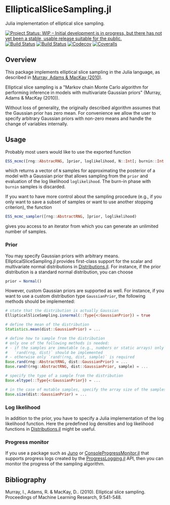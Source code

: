 # EllipticalSliceSampling.jl

Julia implementation of elliptical slice sampling.

[![Project Status: WIP – Initial development is in progress, but there has not yet been a stable, usable release suitable for the public.](https://www.repostatus.org/badges/latest/wip.svg)](https://www.repostatus.org/#wip)
[![Build Status](https://travis-ci.com/devmotion/EllipticalSliceSampling.jl.svg?branch=master)](https://travis-ci.com/devmotion/EllipticalSliceSampling.jl)
[![Build Status](https://ci.appveyor.com/api/projects/status/github/devmotion/EllipticalSliceSampling.jl?svg=true)](https://ci.appveyor.com/project/devmotion/EllipticalSliceSampling-jl)
[![Codecov](https://codecov.io/gh/devmotion/EllipticalSliceSampling.jl/branch/master/graph/badge.svg)](https://codecov.io/gh/devmotion/EllipticalSliceSampling.jl)
[![Coveralls](https://coveralls.io/repos/github/devmotion/EllipticalSliceSampling.jl/badge.svg?branch=master)](https://coveralls.io/github/devmotion/EllipticalSliceSampling.jl?branch=master)

## Overview

This package implements elliptical slice sampling in the Julia language, as described in
[Murray, Adams & MacKay (2010)](http://proceedings.mlr.press/v9/murray10a/murray10a.pdf).

Elliptical slice sampling is a "Markov chain Monte Carlo algorithm for performing
inference in models with multivariate Gaussian priors" (Murray, Adams & MacKay (2010)).

Without loss of generality, the originally described algorithm assumes that the Gaussian
prior has zero mean. For convenience we allow the user to specify arbitrary Gaussian
priors with non-zero means and handle the change of variables internally.

## Usage

Probably most users would like to use the exported function
```julia
ESS_mcmc([rng::AbstracRNG, ]prior, loglikelihood, N::Int[; burnin::Int = 0])
```
which returns a vector of `N` samples for approximating the posterior of
a model with a Gaussian prior that allows sampling from the `prior` and
evaluation of the log likelihood `loglikelihood`. The burn-in phase with
`burnin` samples is discarded.

If you want to have more control about the sampling procedure (e.g., if you
only want to save a subset of samples or want to use another stopping
criterion), the function
```julia
ESS_mcmc_sampler([rng::AbstractRNG, ]prior, loglikelihood)
```
gives you access to an iterator from which you can generate an unlimited
number of samples.

### Prior

You may specify Gaussian priors with arbitrary means. EllipticalSliceSampling.jl
provides first-class support for the scalar and multivariate normal distributions
in [Distributions.jl](https://github.com/JuliaStats/Distributions.jl). For
instance, if the prior distribution is a standard normal distribution, you can
choose
```julia
prior = Normal()
```

However, custom Gaussian priors are supported as well. For instance, if you want to
use a custom distribution type `GaussianPrior`, the following methods should be
implemented:
```julia
# state that the distribution is actually Gaussian
EllipticalSliceSampling.isnormal(::Type{<:GaussianPrior}) = true

# define the mean of the distribution
Statistics.mean(dist::GaussianPrior) = ...

# define how to sample from the distribution
# only one of the following methods is needed:
# - if the samples are immutable (e.g., numbers or static arrays) only
#   `rand(rng, dist)` should be implemented
# - otherwise only `rand!(rng, dist, sample)` is required
Base.rand(rng::AbstractRNG, dist::GaussianPrior) = ...
Base.rand!(rng::AbstractRNG, dist::GaussianPrior, sample) = ...

# specify the type of a sample from the distribution
Base.eltype(::Type{<:GaussianPrior}) = ...

# in the case of mutable samples, specify the array size of the samples
Base.size(dist::GaussianPrior) = ...
```

### Log likelihood

In addition to the prior, you have to specify a Julia implementation of
the log likelihood function. Here the predefined log densities and log
likelihood functions in
[Distributions.jl](https://github.com/JuliaStats/Distributions.jl) might
be useful.

### Progress monitor

If you use a package such as [Juno](https://junolab.org/) or
[ConsoleProgressMonitor.jl](https://github.com/tkf/ConsoleProgressMonitor.jl) that supports
progress logs created by the
[ProgressLogging.jl](https://github.com/JunoLab/ProgressLogging.jl) API, then you can
monitor the progress of the sampling algorithm.

## Bibliography

Murray, I., Adams, R. & MacKay, D.. (2010). Elliptical slice sampling. Proceedings of Machine Learning Research, 9:541-548.
